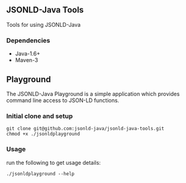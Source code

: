 JSONLD-Java Tools
-----------------

Tools for using JSONLD-Java

### Dependencies

* Java-1.6+
* Maven-3

Playground
----------

The JSONLD-Java Playground is a simple application which provides command line access to JSON-LD functions.

### Initial clone and setup

    git clone git@github.com:jsonld-java/jsonld-java-tools.git
    chmod +x ./jsonldplayground

### Usage

run the following to get usage details:

    ./jsonldplayground --help

